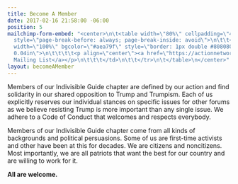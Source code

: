 ```yaml
---
title: Become A Member
date: 2017-02-16 21:58:00 -06:00
position: 5
mailchimp-form-embed: "<center>\n\t<table width=\"80%\" cellpadding=\"4\" cellspacing=\"0\"
  style=\"page-break-before: always; page-break-inside: avoid\">\n\t\t<col width=\"256*\">\n\t\t<tr>\n\t\t\t<td
  width=\"100%\" bgcolor=\"#aea79f\" style=\"border: 1px double #808080; padding:
  0.04in\">\n\t\t\t\t<p align=\"center\"><a href=\"https://actionnetwork.org/forms/join-indivisible-123go?clear_id=true\">Join\n\t\t\tOur
  Mailing List</a></p>\n\t\t\t</td>\n\t\t</tr>\n\t</table>\n</center>"
layout: becomeAMember
---
```


Members of our Indivisible Guide chapter are defined by our action and find solidarity in our shared opposition to Trump and Trumpism. Each of us explicitly reserves our individual stances on specific issues for other forums as we believe resisting Trump is more important than any single issue. We adhere to a Code of Conduct that welcomes and respects everybody.

Members of our Indivisible Guide chapter come from all kinds of backgrounds and political persuasions. Some of us are first-time activists and other have been at this for decades. We are citizens and noncitizens. Most importantly, we are all patriots that want the best for our country and are willing to work for it.

**All are welcome.**
